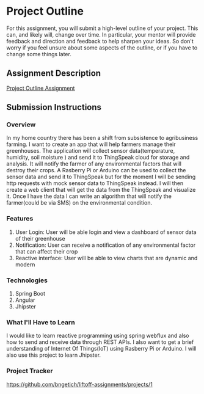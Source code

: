 ﻿# Project Outline
For this assignment, you will submit a high-level outline of your project. This can, and likely will, change over time. In particular, your mentor will provide feedback and direction and feedback to help sharpen your ideas. So don't worry if you feel unsure about some aspects of the outline, or if you have to change some things later.

## Assignment Description
[Project Outline Assignment](https://education.launchcode.org/liftoff/assignments/project-outline/)

## Submission Instructions

### Overview
In my home country there has been a shift from subsistence to agribusiness farming. I want to create an app that will help farmers manage their greenhouses. The application will collect sensor data(temperature, humidity, soil moisture ) and send it to ThingSpeak cloud for storage and analysis. It will notify the farmer of any environmental factors that will destroy their crops.
A Rasberry Pi or Arduino can be used to collect the sensor data and send it to ThingSpeak but for the moment I will be sending http requests with mock sensor data to ThingSpeak instead. I will then create a web client that will get the data from the ThingSpeak and visualize it. Once I have the data I can write an algorithm that will notify the farmer(could be via SMS) on the environmental condition.
### Features
1. User Login: User will be able login and view a dashboard of sensor data of their greenhouse
2. Notification: User can receive a notification of any environmental factor that can affect their crop
3. Reactive interface: User will be able to view charts that are dynamic and modern 
### Technologies
1. Spring Boot
2. Angular
3. Jhipster

### What I'll Have to Learn
I would like to learn reactive programming using spring webflux and also how to send and receive data through REST APIs. I also want to get a brief understanding of Internet Of Things(IoT) using Rasberry Pi or Arduino. I will also use this project to learn Jhipster.

### Project Tracker
https://github.com/bngetich/liftoff-assignments/projects/1

